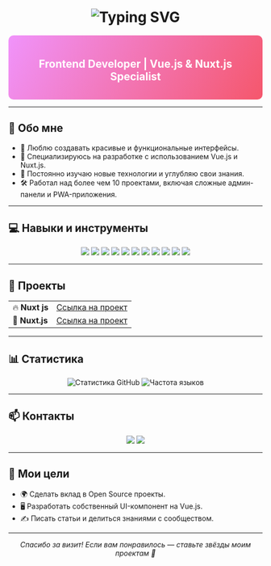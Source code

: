 <h1 align="center">
  <img src="https://readme-typing-svg.herokuapp.com?font=Fira+Code&size=32&pause=500&color=F7931A&center=true&vCenter=true&width=450&lines=%F0%9F%91%8B+Привет!+Я+Фаррух+Равилов;%E2%9C%85+Frontend+Developer;%F0%9F%92%BB+Vue.js+%26+Nuxt.js+Expert" alt="Typing SVG" />
</h1>

<div align="center" style="background: linear-gradient(120deg, #f093fb 0%, #f5576c 100%); padding: 15px; border-radius: 10px;">
  <h2 align="center" style="color: white;">Frontend Developer | Vue.js & Nuxt.js Specialist</h2>
</div>

---

## 🌟 Обо мне
- 🎨 Люблю создавать красивые и функциональные интерфейсы.
- 🔧 Специализируюсь на разработке с использованием Vue.js и Nuxt.js.
- 🚀 Постоянно изучаю новые технологии и углубляю свои знания.
- 🛠️ Работал над более чем 10 проектами, включая сложные админ-панели и PWA-приложения.

---

## 💻 Навыки и инструменты

<p align="center">
  <img src="https://img.shields.io/badge/-JavaScript-F7DF1E?style=for-the-badge&logo=javascript&logoColor=black" />
  <img src="https://img.shields.io/badge/-TypeScript-3178C6?style=for-the-badge&logo=typescript&logoColor=white" />
  <img src="https://img.shields.io/badge/-Vue.js-4FC08D?style=for-the-badge&logo=vue.js&logoColor=white" />
  <img src="https://img.shields.io/badge/-Nuxt.js-00DC82?style=for-the-badge&logo=nuxt.js&logoColor=white" />
  <img src="https://img.shields.io/badge/-Figma-F24E1E?style=for-the-badge&logo=figma&logoColor=white" />
  <img src="https://img.shields.io/badge/-CSS-1572B6?style=for-the-badge&logo=css3&logoColor=white" />
  <img src="https://img.shields.io/badge/-SCSS-CC6699?style=for-the-badge&logo=sass&logoColor=white" />
  <img src="https://img.shields.io/badge/-SASS-CC6699?style=for-the-badge&logo=sass&logoColor=white" />
  <img src="https://img.shields.io/badge/-TailwindCSS-38B2AC?style=for-the-badge&logo=tailwind-css&logoColor=white" />
  <img src="https://img.shields.io/badge/-Bootstrap-563D7C?style=for-the-badge&logo=bootstrap&logoColor=white" />
  <img src="https://img.shields.io/badge/-Git-F05032?style=for-the-badge&logo=git&logoColor=white" />
</p>

---

## 🚀 Проекты

<table>
  <tr>
    <td>🔥 <b>Nuxt js</b></td>
    <td><a href="https://watches-tau.vercel/app">Ссылка на проект</a></td>
  </tr>
  <tr>
    <td>🌟 <b>Nuxt.js</b></td>
    <td><a href="https://fazo-main.vercel.app">Ссылка на проект</a></td>
  </tr>
</table>

---

## 📊 Статистика

<p align="center">
  <img src="https://github-readme-stats.vercel.app/api?username=farrux-ravilov&show_icons=true&theme=radical" alt="Статистика GitHub" />
  <img src="https://github-readme-stats.vercel.app/api/top-langs/?username=farrux-ravilov&layout=compact&theme=radical" alt="Частота языков" />
</p>

---

## 📫 Контакты

<p align="center">
  <a href="mailto:farruxravilov@gmail.com"><img src="https://img.shields.io/badge/-Email-EA4335?style=for-the-badge&logo=gmail&logoColor=white" /></a>
  <a href="https://t.me/W1zArD4"><img src="https://img.shields.io/badge/-Telegram-26A5E4?style=for-the-badge&logo=telegram&logoColor=white" /></a>
</p>

---

## 🎯 Мои цели
- 🌍 Сделать вклад в Open Source проекты.
- 🖥️ Разработать собственный UI-компонент на Vue.js.
- ✍️ Писать статьи и делиться знаниями с сообществом.
---

<p align="center">
  <i>Спасибо за визит! Если вам понравилось — ставьте звёзды моим проектам 🌟</i>
</p>
